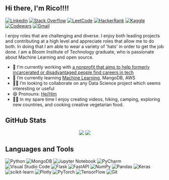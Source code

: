 ## Hi there, I'm Rico!!!!

[![Linkedin](https://img.shields.io/badge/LinkedIn-0077B5?style=flat&logo=linkedin&logoColor=white)](https://www.linkedin.com/in/rodricobsanchez/ "Connect on LinkedIn")
[![Stack Overflow](https://img.shields.io/badge/Stack_Overflow-FE7A16?style=flat&logo=stack-overflow&logoColor=white)](https://stackoverflow.com/users/18043328/rico)
[![LeetCode](https://img.shields.io/badge/-LeetCode-FFA116?style=flat&logo=LeetCode&logoColor=black)](https://leetcode.com/rodricobsanchez/)
[![HackerRank](https://img.shields.io/badge/-Hackerrank-2EC866?style=flat&logo=HackerRank&logoColor=white)](https://www.hackerrank.com/rodricobsanchez)
[![Kaggle](https://img.shields.io/badge/Kaggle-20BEFF?style=flat&logo=Kaggle&logoColor=white)](https://www.kaggle.com/rodrico)
[![Codewars](https://img.shields.io/badge/Codewars-B1361E?style=flat&logo=Codewars&logoColor=white)](https://www.codewars.com/users/rodricobsanchez)
[![Gmail](https://img.shields.io/badge/-Gmail-c14438?style=flat&logo=Gmail&logoColor=white)](mailto:rodricobsanchez@gmail.com "Connect via Email")

I enjoy roles that are challenging and diverse. I enjoy both leading projects and contributing at a high level and appreciate roles that allow me to do both. In doing that I am able to wear a variety of 'hats' in order to get the job done. I am a Bloom Institute of Technology graduate, who is passionate about Machine Learning and open source. 

- 🔨 I'm currently working with [a nonprofit that aims to help formerly incarcerated or disadvantaged people find careers in tech](https://www.underdogdevs.org/)
- 🌱 I’m currently learning [Machine Learning](https://www.coursera.org/learn/machine-learning), MangoDB, AWS
- 👷🏽 I’m looking to collaborate on any Data Science project which seems interesting or useful
- 😄 Pronouns: [He/Him](https://www.mypronouns.org/he-him)
- 🚴🏽 In my spare time I enjoy creating videos, hiking, camping, exploring new countries, and cooking creative vegetarian food. 

## GitHub Stats
<p align = "center">
  <img src = "https://github-readme-stats.vercel.app/api?username=rodricobsanchez&show_icons=true&theme=radical&line_height=33">
  <img src = "https://github-readme-streak-stats.herokuapp.com/?user=rodricobsanchez&theme=blue-green)](https://github.com/rodricobsanchez/github-readme-streak-stats)">
</p>

## Languages and Tools

  ![Python](https://img.shields.io/badge/python-3670A0?style=for-the-badge&logo=python&logoColor=ffdd54)
  ![MongoDB](https://img.shields.io/badge/MongoDB-%234ea94b.svg?style=for-the-badge&logo=mongodb&logoColor=white)
  ![Jupyter Notebook](https://img.shields.io/badge/jupyter-%23FA0F00.svg?style=for-the-badge&logo=jupyter&logoColor=white)
  ![PyCharm](https://img.shields.io/badge/pycharm-143?style=for-the-badge&logo=pycharm&logoColor=black&color=black&labelColor=green)
  ![Visual Studio Code](https://img.shields.io/badge/Visual%20Studio%20Code-0078d7.svg?style=for-the-badge&logo=visual-studio-code&logoColor=white)
  ![Flask](https://img.shields.io/badge/flask-%23000.svg?style=for-the-badge&logo=flask&logoColor=white)
  ![FastAPI](https://img.shields.io/badge/FastAPI-005571?style=for-the-badge&logo=fastapi)
  ![NumPy](https://img.shields.io/badge/numpy-%23013243.svg?style=for-the-badge&logo=numpy&logoColor=white)
  ![Pandas](https://img.shields.io/badge/pandas-%23150458.svg?style=for-the-badge&logo=pandas&logoColor=white)
  ![Keras](https://img.shields.io/badge/Keras-%23D00000.svg?style=for-the-badge&logo=Keras&logoColor=white)
  ![scikit-learn](https://img.shields.io/badge/scikit--learn-%23F7931E.svg?style=for-the-badge&logo=scikit-learn&logoColor=white)
  ![Plotly](https://img.shields.io/badge/Plotly-%233F4F75.svg?style=for-the-badge&logo=plotly&logoColor=white)
  ![PyTorch](https://img.shields.io/badge/PyTorch-%23EE4C2C.svg?style=for-the-badge&logo=PyTorch&logoColor=white)
  ![TensorFlow](https://img.shields.io/badge/TensorFlow-%23FF6F00.svg?style=for-the-badge&logo=TensorFlow&logoColor=white)
  ![Git](https://img.shields.io/badge/git-%23F05033.svg?style=for-the-badge&logo=git&logoColor=white)
